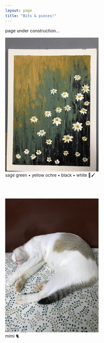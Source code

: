 ```yaml
---
layout: page
title: "Bits & pieces!"
---
```


page under construction...
 &nbsp;    
<html>
  <body>
    <img width="300" height="430" src="/2021_lockdown.JPG" alt="painting1"> 
    <figcaption align = "left"><span style="font-size:0.95em;">sage green • yellow ochre • black • white 🎨🖌</span></figcaption>
  </body>
</html> 
&nbsp;    

 &nbsp;

<html>
  <body>
    <img width="300" height="430" src="/mimi.jpg" alt="painting1"> 
    <figcaption align = "left"><span style="font-size:0.95em;">mimi 🐈</span></figcaption>
  </body>
</html>

 &nbsp;    

 &nbsp;    

 &nbsp;    

 &nbsp;    

 &nbsp;    

 &nbsp;    

&nbsp;    

&nbsp;    

&nbsp;    



&nbsp;    
